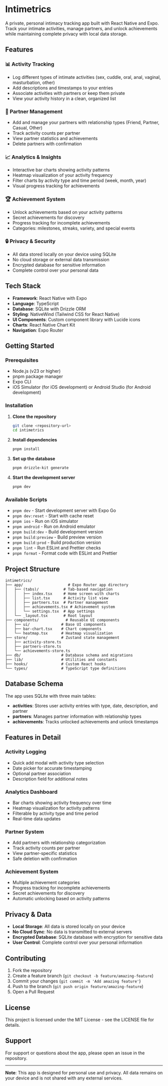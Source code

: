 # Intimetrics

A private, personal intimacy tracking app built with React Native and Expo. Track your intimate activities, manage partners, and unlock achievements while maintaining complete privacy with local data storage.

## Features

### 📊 Activity Tracking
- Log different types of intimate activities (sex, cuddle, oral, anal, vaginal, masturbation, other)
- Add descriptions and timestamps to your entries
- Associate activities with partners or keep them private
- View your activity history in a clean, organized list

### 👥 Partner Management
- Add and manage your partners with relationship types (Friend, Partner, Casual, Other)
- Track activity counts per partner
- View partner statistics and achievements
- Delete partners with confirmation

### 📈 Analytics & Insights
- Interactive bar charts showing activity patterns
- Heatmap visualization of your activity frequency
- Filter charts by activity type and time period (week, month, year)
- Visual progress tracking for achievements

### 🏆 Achievement System
- Unlock achievements based on your activity patterns
- Secret achievements for discovery
- Progress tracking for incomplete achievements
- Categories: milestones, streaks, variety, and special events

### 🔒 Privacy & Security
- All data stored locally on your device using SQLite
- No cloud storage or external data transmission
- Encrypted database for sensitive information
- Complete control over your personal data

## Tech Stack

- **Framework**: React Native with Expo
- **Language**: TypeScript
- **Database**: SQLite with Drizzle ORM
- **Styling**: NativeWind (Tailwind CSS for React Native)
- **UI Components**: Custom component library with Lucide icons
- **Charts**: React Native Chart Kit
- **Navigation**: Expo Router

## Getting Started

### Prerequisites

- Node.js (v23 or higher)
- pnpm package manager
- Expo CLI
- iOS Simulator (for iOS development) or Android Studio (for Android development)

### Installation

1. **Clone the repository**
   ```bash
   git clone <repository-url>
   cd intimetrics
   ```

2. **Install dependencies**
   ```bash
   pnpm install
   ```

3. **Set up the database**
   ```bash
   pnpm drizzle-kit generate
   ```

4. **Start the development server**
   ```bash
   pnpm dev
   ```

### Available Scripts

- `pnpm dev` - Start development server with Expo Go
- `pnpm dev:reset` - Start with cache reset
- `pnpm ios` - Run on iOS simulator
- `pnpm android` - Run on Android emulator
- `pnpm build:dev` - Build development version
- `pnpm build:preview` - Build preview version
- `pnpm build:prod` - Build production version
- `pnpm lint` - Run ESLint and Prettier checks
- `pnpm format` - Format code with ESLint and Prettier

## Project Structure

```
intimetrics/
├── app/                    # Expo Router app directory
│   ├── (tabs)/           # Tab-based navigation
│   │   ├── index.tsx     # Home screen with charts
│   │   ├── list.tsx      # Activity list view
│   │   ├── partners.tsx  # Partner management
│   │   ├── achievements.tsx # Achievement system
│   │   └── settings.tsx  # App settings
│   └── _layout.tsx       # Root layout
├── components/            # Reusable UI components
│   ├── ui/              # Base UI components
│   ├── bar-chart.tsx    # Chart components
│   └── heatmap.tsx      # Heatmap visualization
├── store/               # Zustand state management
│   ├── activity-store.ts
│   ├── partners-store.ts
│   └── achievements-store.ts
├── db/                  # Database schema and migrations
├── lib/                 # Utilities and constants
├── hooks/               # Custom React hooks
└── types/               # TypeScript type definitions
```

## Database Schema

The app uses SQLite with three main tables:

- **activities**: Stores user activity entries with type, date, description, and partner
- **partners**: Manages partner information with relationship types
- **achievements**: Tracks unlocked achievements and unlock timestamps

## Features in Detail

### Activity Logging
- Quick add modal with activity type selection
- Date picker for accurate timestamping
- Optional partner association
- Description field for additional notes

### Analytics Dashboard
- Bar charts showing activity frequency over time
- Heatmap visualization for activity patterns
- Filterable by activity type and time period
- Real-time data updates

### Partner System
- Add partners with relationship categorization
- Track activity counts per partner
- View partner-specific statistics
- Safe deletion with confirmation

### Achievement System
- Multiple achievement categories
- Progress tracking for incomplete achievements
- Secret achievements for discovery
- Automatic unlocking based on activity patterns

## Privacy & Data

- **Local Storage**: All data is stored locally on your device
- **No Cloud Sync**: No data is transmitted to external servers
- **Encrypted Database**: SQLite database with encryption for sensitive data
- **User Control**: Complete control over your personal information

## Contributing

1. Fork the repository
2. Create a feature branch (`git checkout -b feature/amazing-feature`)
3. Commit your changes (`git commit -m 'Add amazing feature'`)
4. Push to the branch (`git push origin feature/amazing-feature`)
5. Open a Pull Request

## License

This project is licensed under the MIT License - see the LICENSE file for details.

## Support

For support or questions about the app, please open an issue in the repository.

---

**Note**: This app is designed for personal use and privacy. All data remains on your device and is not shared with any external services. 
